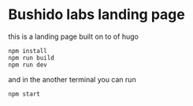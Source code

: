 # Bushido labs landing page

this is a landing page built on to of hugo

```
npm install
npm run build
npm run dev
```

and in the another terminal you can run

```
npm start
```  
